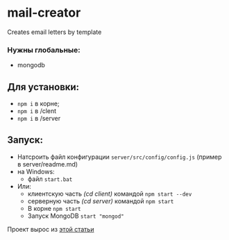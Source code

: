 # mail-creator
Creates email letters by template

### Нужны глобальные:
- mongodb

## Для установки: <br />
- `npm i` в корне;
- `npm i` в /clent
- `npm i` в /server

## Запуск:
- Натсроить файл конфигурации `server/src/config/config.js` (пример в server/readme.md)
- на Windows:
    - файл `start.bat`
- Или:
    - клиентскую часть *(cd client)* командой `npm start --dev` <br />
    - серверную часть *(cd server)* командой `npm start` <br />
    - В корне `npm start`
    - Запуск MongoDB `start "mongod"`

Проект вырос из <a href="https://medium.com/devschacht/%D1%81%D0%BE%D0%B7%D0%B4%D0%B0%D0%BD%D0%B8%D0%B5-mevn-%D0%BF%D1%80%D0%B8%D0%BB%D0%BE%D0%B6%D0%B5%D0%BD%D0%B8%D1%8F-%D1%87%D0%B0%D1%81%D1%82%D1%8C-1-2-9ad714260037">этой статьи</a>

